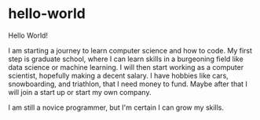 # hello-world
Hello World!

I am starting a journey to learn computer science and how to code. My first step is graduate school, where I can learn skills in a burgeoning field like data science or machine learning. I will then start working as a computer scientist, hopefully making a decent salary. I have hobbies like cars, snowboarding, and triathlon, that I need money to fund. Maybe after that I will join a start up or start my own company.

I am still a novice programmer, but I'm certain I can grow my skills.
